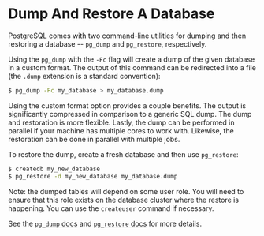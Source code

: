 # Dump And Restore A Database

PostgreSQL comes with two command-line utilities for dumping and then restoring a database -- `pg_dump` and `pg_restore`, respectively.

Using the `pg_dump` with the `-Fc` flag will create a dump of the given database in a custom format. The output of this command can be redirected into a file (the `.dump` extension is a standard convention):

```bash
$ pg_dump -Fc my_database > my_database.dump
```

Using the custom format option provides a couple benefits. The output is significantly compressed in comparison to a generic SQL dump. The dump and restoration is more flexible. Lastly, the dump can be performed in parallel if your machine has multiple cores to work with. Likewise, the restoration can be done in parallel with multiple jobs.

To restore the dump, create a fresh database and then use `pg_restore`:

```bash
$ createdb my_new_database
$ pg_restore -d my_new_database my_database.dump
```

Note: the dumped tables will depend on some user role. You will need to ensure that this role exists on the database cluster where the restore is happening. You can use the `createuser` command if necessary.

See the [`pg_dump` docs](http://www.postgresql.org/docs/current/static/app-pgdump.html) and [`pg_restore` docs](http://www.postgresql.org/docs/current/static/app-pgrestore.html) for more details.
